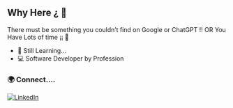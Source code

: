 ## Why Here ¿ 🤔
There must be something you couldn’t find on Google or ChatGPT ‼ OR You Have Lots of time ¡¡ 👀

- 🔭 Still Learning...
- 💻 Software Developer by Profession

### 🌍 Connect....
[![LinkedIn](https://img.shields.io/badge/LinkedIn-blue?style=flat&logo=linkedin)](https://www.linkedin.com/in/sahil-mandaliya/)  

  


<!--
**Sahil-Mandaliya/Sahil-Mandaliya** is a ✨ _special_ ✨ repository because its `README.md` (this file) appears on your GitHub profile.

Here are some ideas to get you started:

- 🔭 I’m currently working on ...
- 🌱 I’m currently learning ...
- 👯 I’m looking to collaborate on ...
- 🤔 I’m looking for help with ...
- 💬 Ask me about ...
- 📫 How to reach me: ...
- 😄 Pronouns: ...
- ⚡ Fun fact: ...
-->
